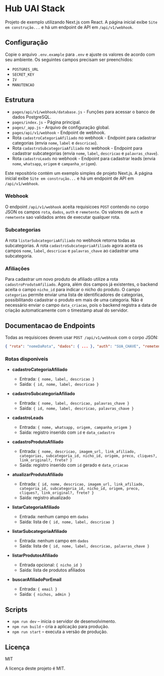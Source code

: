 # Hub UAI Stack


Projeto de exemplo utilizando Next.js com React.
A página inicial exibe `Site em construção...` e há um endpoint de API em `/api/v1/webhook`.

## Configuração

Copie o arquivo `.env.example` para `.env` e ajuste os valores de acordo com seu ambiente. Os seguintes campos precisam ser preenchidos:

- `POSTGRES_URL`
- `SECRET_KEY`
- `IV`
- `MANUTENCAO`

## Estrutura

- `pages/api/v1/webhook/database.js` - Funções para acessar o banco de dados PostgreSQL.
- `pages/index.js` - Página principal.
- `pages/_app.js` - Arquivo de configuração global.
- `pages/api/v1/webhook` - Endpoint de webhook.
- Rota `cadastroCategoriaAfiliado` no webhook - Endpoint para cadastrar categorias (envia `nome`, `label` e `descricao`).
- Rota `cadastroSubcategoriaAfiliado` no webhook - Endpoint para cadastrar subcategorias (envia `nome`, `label`, `descricao` e `palavras_chave`).
- Rota `cadastroLeads` no webhook - Endpoint para cadastrar leads (envia `nome`, `whatsapp`, `origem` e `campanha_origem`).

 Este repositório contém um exemplo simples de projeto Next.js. A página inicial exibe `Site em construção...` e há um endpoint de API em `/api/v1/webhook`.

### Webhook

O endpoint `/api/v1/webhook` aceita requisicoes `POST` contendo no corpo JSON os campos `rota`, `dados`, `auth` e `remetente`. Os valores de `auth` e `remetente` sao validados antes de executar qualquer rota.

### Subcategorias

A rota `listarSubcategoriaAfiliado` no webhook retorna todas as subcategorias. A rota `cadastroSubcategoriaAfiliado` agora aceita os campos `nome`, `label`, `descricao` e `palavras_chave` ao cadastrar uma subcategoria.

### Afiliações

Para cadastrar um novo produto de afiliado utilize a rota `cadastroProdutoAfiliado`.
Agora, além dos campos já existentes, o backend aceita o campo `nicho_id` para indicar o nicho do produto.
O campo `categorias` permite enviar uma lista de identificadores de categorias, possibilitando cadastrar o produto em mais de uma categoria.
Não é necessário enviar o campo `data_criacao`, pois o backend registra a data de criação automaticamente com o timestamp atual do servidor.

## Documentacao de Endpoints

Todas as requisicoes devem usar `POST /api/v1/webhook` com o corpo JSON:

```json
{ "rota": "nomeDaRota", "dados": { ... }, "auth": "SUA_CHAVE", "remetente": "descricao" }
```

### Rotas disponiveis

- **cadastroCategoriaAfiliado**
  - Entrada: `{ nome, label, descricao }`
  - Saida: `{ id, nome, label, descricao }`

- **cadastroSubcategoriaAfiliado**
  - Entrada: `{ nome, label, descricao, palavras_chave }`
  - Saida: `{ id, nome, label, descricao, palavras_chave }`

- **cadastroLeads**
  - Entrada: `{ nome, whatsapp, origem, campanha_origem }`
  - Saida: registro inserido com `id` e `data_cadastro`

- **cadastroProdutoAfiliado**
  - Entrada: `{ nome, descricao, imagem_url, link_afiliado, categorias, subcategoria_id, nicho_id, origem, preco, cliques?, link_original?, frete? }`
  - Saida: registro inserido com `id` gerado e `data_criacao`

- **atualizarProdutoAfiliado**
  - Entrada: `{ id, nome, descricao, imagem_url, link_afiliado, categoria_id, subcategoria_id, nicho_id, origem, preco, cliques?, link_original?, frete? }`
  - Saida: registro atualizado

- **listarCategoriaAfiliado**
  - Entrada: nenhum campo em `dados`
  - Saida: lista de `{ id, nome, label, descricao }`

- **listarSubcategoriaAfiliado**
  - Entrada: nenhum campo em `dados`
  - Saida: lista de `{ id, nome, label, descricao, palavras_chave }`

- **listarProdutosAfiliado**
  - Entrada opcional: `{ nicho_id }`
  - Saida: lista de produtos afiliados

- **buscarAfiliadoPorEmail**
  - Entrada: `{ email }`
  - Saida: `{ nichos, admin }`

## Scripts

- `npm run dev` – inicia o servidor de desenvolvimento.
- `npm run build` – cria a aplicação para produção.
- `npm run start` – executa a versão de produção.

## Licença

MIT

A licença deste projeto é MIT.


